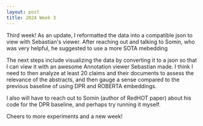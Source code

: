 ```yaml
---
layout: post
title: 2024 Week 3
---
```


Third week!
As an update, I reformatted the data into a compatible json to view with Sebastian's viewer.
After reaching out and talking to Somin, who was very helpful, he suggested to use a more SOTA mebedding


The next steps include visualizing the data by converting it to a json so that I can view it with an awesome Annotation viewer Sebastian made.
I think I need to then analyze at least 20 claims and their documents to assess the relevance of the abstracts, and then gauge a sense compared to the previous baseline of using DPR and ROBERTA embeddings.

I also will have to reach out to Somin (author of RedHOT paper) about his code for the DPR baseline, and perhaps try running it myself.

Cheers to more experiments and a new week!
